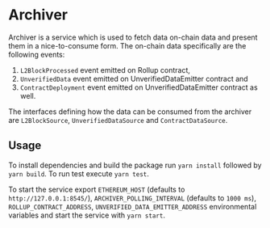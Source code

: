 # Archiver
Archiver is a service which is used to fetch data on-chain data and present them in a nice-to-consume form.
The on-chain data specifically are the following events:
1. `L2BlockProcessed` event emitted on Rollup contract,
2. `UnverifiedData` event emitted on UnverifiedDataEmitter contract and
3. `ContractDeployment` event emitted on UnverifiedDataEmitter contract as well.

The interfaces defining how the data can be consumed from the archiver are `L2BlockSource`, `UnverifiedDataSource` and `ContractDataSource`.

## Usage
To install dependencies and build the package run `yarn install` followed by `yarn build`.
To run test execute `yarn test`.

To start the service export `ETHEREUM_HOST` (defaults to `http://127.0.0.1:8545/`), `ARCHIVER_POLLING_INTERVAL` (defaults to `1000 ms`), `ROLLUP_CONTRACT_ADDRESS`, `UNVERIFIED_DATA_EMITTER_ADDRESS` environmental variables and start the service with `yarn start`.
